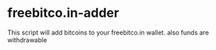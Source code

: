 # freebitco.in-adder
This script will add bitcoins to your freebitco.in wallet. also funds are withdrawable
